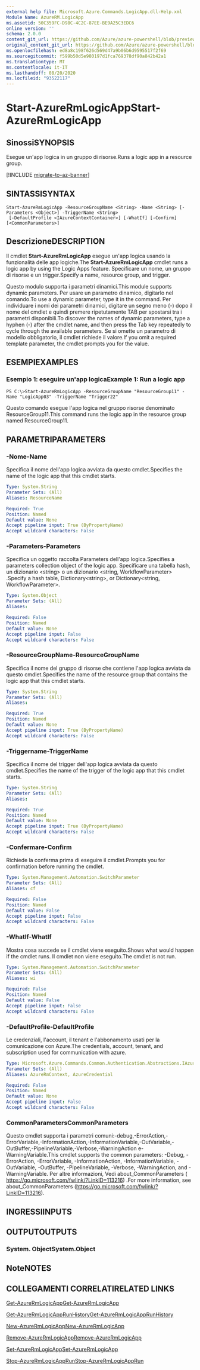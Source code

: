 ```yaml
---
external help file: Microsoft.Azure.Commands.LogicApp.dll-Help.xml
Module Name: AzureRM.LogicApp
ms.assetid: 50C359FC-D98C-4C2C-87EE-BE9A25C3EDC6
online version: ''
schema: 2.0.0
content_git_url: https://github.com/Azure/azure-powershell/blob/preview/src/ResourceManager/LogicApp/Commands.LogicApp/help/Start-AzureRmLogicApp.md
original_content_git_url: https://github.com/Azure/azure-powershell/blob/preview/src/ResourceManager/LogicApp/Commands.LogicApp/help/Start-AzureRmLogicApp.md
ms.openlocfilehash: ed8a8c198f626d569d47a9b06b6d9595517f2f69
ms.sourcegitcommit: f599b50d5e980197d1fca769378df90a842b42a1
ms.translationtype: MT
ms.contentlocale: it-IT
ms.lasthandoff: 08/20/2020
ms.locfileid: "93522117"
---
```

# <span data-ttu-id="41645-101">Start-AzureRmLogicApp</span><span class="sxs-lookup"><span data-stu-id="41645-101">Start-AzureRmLogicApp</span></span>

## <span data-ttu-id="41645-102">Sinossi</span><span class="sxs-lookup"><span data-stu-id="41645-102">SYNOPSIS</span></span>
<span data-ttu-id="41645-103">Esegue un'app logica in un gruppo di risorse.</span><span class="sxs-lookup"><span data-stu-id="41645-103">Runs a logic app in a resource group.</span></span>

[!INCLUDE [migrate-to-az-banner](../../includes/migrate-to-az-banner.md)]

## <span data-ttu-id="41645-104">SINTASSI</span><span class="sxs-lookup"><span data-stu-id="41645-104">SYNTAX</span></span>

```
Start-AzureRmLogicApp -ResourceGroupName <String> -Name <String> [-Parameters <Object>] -TriggerName <String>
 [-DefaultProfile <IAzureContextContainer>] [-WhatIf] [-Confirm] [<CommonParameters>]
```

## <span data-ttu-id="41645-105">Descrizione</span><span class="sxs-lookup"><span data-stu-id="41645-105">DESCRIPTION</span></span>
<span data-ttu-id="41645-106">Il cmdlet **Start-AzureRmLogicApp** esegue un'app logica usando la funzionalità delle app logiche.</span><span class="sxs-lookup"><span data-stu-id="41645-106">The **Start-AzureRmLogicApp** cmdlet runs a logic app by using the Logic Apps feature.</span></span>
<span data-ttu-id="41645-107">Specificare un nome, un gruppo di risorse e un trigger.</span><span class="sxs-lookup"><span data-stu-id="41645-107">Specify a name, resource group, and trigger.</span></span>

<span data-ttu-id="41645-108">Questo modulo supporta i parametri dinamici.</span><span class="sxs-lookup"><span data-stu-id="41645-108">This module supports dynamic parameters.</span></span>
<span data-ttu-id="41645-109">Per usare un parametro dinamico, digitarlo nel comando.</span><span class="sxs-lookup"><span data-stu-id="41645-109">To use a dynamic parameter, type it in the command.</span></span>
<span data-ttu-id="41645-110">Per individuare i nomi dei parametri dinamici, digitare un segno meno (-) dopo il nome del cmdlet e quindi premere ripetutamente TAB per spostarsi tra i parametri disponibili.</span><span class="sxs-lookup"><span data-stu-id="41645-110">To discover the names of dynamic parameters, type a hyphen (-) after the cmdlet name, and then press the Tab key repeatedly to cycle through the available parameters.</span></span>
<span data-ttu-id="41645-111">Se si omette un parametro di modello obbligatorio, il cmdlet richiede il valore.</span><span class="sxs-lookup"><span data-stu-id="41645-111">If you omit a required template parameter, the cmdlet prompts you for the value.</span></span>

## <span data-ttu-id="41645-112">ESEMPI</span><span class="sxs-lookup"><span data-stu-id="41645-112">EXAMPLES</span></span>

### <span data-ttu-id="41645-113">Esempio 1: eseguire un'app logica</span><span class="sxs-lookup"><span data-stu-id="41645-113">Example 1: Run a logic app</span></span>
```
PS C:\>Start-AzureRmLogicApp -ResourceGroupName "ResourceGroup11" -Name "LogicApp03" -TriggerName "Trigger22"
```

<span data-ttu-id="41645-114">Questo comando esegue l'app logica nel gruppo risorse denominato ResourceGroup11.</span><span class="sxs-lookup"><span data-stu-id="41645-114">This command runs the logic app in the resource group named ResourceGroup11.</span></span>

## <span data-ttu-id="41645-115">PARAMETRI</span><span class="sxs-lookup"><span data-stu-id="41645-115">PARAMETERS</span></span>

### <span data-ttu-id="41645-116">-Nome</span><span class="sxs-lookup"><span data-stu-id="41645-116">-Name</span></span>
<span data-ttu-id="41645-117">Specifica il nome dell'app logica avviata da questo cmdlet.</span><span class="sxs-lookup"><span data-stu-id="41645-117">Specifies the name of the logic app that this cmdlet starts.</span></span>

```yaml
Type: System.String
Parameter Sets: (All)
Aliases: ResourceName

Required: True
Position: Named
Default value: None
Accept pipeline input: True (ByPropertyName)
Accept wildcard characters: False
```

### <span data-ttu-id="41645-118">-Parameters</span><span class="sxs-lookup"><span data-stu-id="41645-118">-Parameters</span></span>
<span data-ttu-id="41645-119">Specifica un oggetto raccolta Parameters dell'app logica.</span><span class="sxs-lookup"><span data-stu-id="41645-119">Specifies a parameters collection object of the logic app.</span></span>
<span data-ttu-id="41645-120">Specificare una tabella hash, un dizionario \<string\> o un dizionario \<string, WorkflowParameter\> .</span><span class="sxs-lookup"><span data-stu-id="41645-120">Specify a hash table, Dictionary\<string\>, or Dictionary\<string, WorkflowParameter\>.</span></span>

```yaml
Type: System.Object
Parameter Sets: (All)
Aliases: 

Required: False
Position: Named
Default value: None
Accept pipeline input: False
Accept wildcard characters: False
```

### <span data-ttu-id="41645-121">-ResourceGroupName</span><span class="sxs-lookup"><span data-stu-id="41645-121">-ResourceGroupName</span></span>
<span data-ttu-id="41645-122">Specifica il nome del gruppo di risorse che contiene l'app logica avviata da questo cmdlet.</span><span class="sxs-lookup"><span data-stu-id="41645-122">Specifies the name of the resource group that contains the logic app that this cmdlet starts.</span></span>

```yaml
Type: System.String
Parameter Sets: (All)
Aliases: 

Required: True
Position: Named
Default value: None
Accept pipeline input: True (ByPropertyName)
Accept wildcard characters: False
```

### <span data-ttu-id="41645-123">-Triggername</span><span class="sxs-lookup"><span data-stu-id="41645-123">-TriggerName</span></span>
<span data-ttu-id="41645-124">Specifica il nome del trigger dell'app logica avviata da questo cmdlet.</span><span class="sxs-lookup"><span data-stu-id="41645-124">Specifies the name of the trigger of the logic app that this cmdlet starts.</span></span>

```yaml
Type: System.String
Parameter Sets: (All)
Aliases: 

Required: True
Position: Named
Default value: None
Accept pipeline input: True (ByPropertyName)
Accept wildcard characters: False
```

### <span data-ttu-id="41645-125">-Confermare</span><span class="sxs-lookup"><span data-stu-id="41645-125">-Confirm</span></span>
<span data-ttu-id="41645-126">Richiede la conferma prima di eseguire il cmdlet.</span><span class="sxs-lookup"><span data-stu-id="41645-126">Prompts you for confirmation before running the cmdlet.</span></span>

```yaml
Type: System.Management.Automation.SwitchParameter
Parameter Sets: (All)
Aliases: cf

Required: False
Position: Named
Default value: False
Accept pipeline input: False
Accept wildcard characters: False
```

### <span data-ttu-id="41645-127">-WhatIf</span><span class="sxs-lookup"><span data-stu-id="41645-127">-WhatIf</span></span>
<span data-ttu-id="41645-128">Mostra cosa succede se il cmdlet viene eseguito.</span><span class="sxs-lookup"><span data-stu-id="41645-128">Shows what would happen if the cmdlet runs.</span></span>
<span data-ttu-id="41645-129">Il cmdlet non viene eseguito.</span><span class="sxs-lookup"><span data-stu-id="41645-129">The cmdlet is not run.</span></span>

```yaml
Type: System.Management.Automation.SwitchParameter
Parameter Sets: (All)
Aliases: wi

Required: False
Position: Named
Default value: False
Accept pipeline input: False
Accept wildcard characters: False
```

### <span data-ttu-id="41645-130">-DefaultProfile</span><span class="sxs-lookup"><span data-stu-id="41645-130">-DefaultProfile</span></span>
<span data-ttu-id="41645-131">Le credenziali, l'account, il tenant e l'abbonamento usati per la comunicazione con Azure.</span><span class="sxs-lookup"><span data-stu-id="41645-131">The credentials, account, tenant, and subscription used for communication with azure.</span></span>

```yaml
Type: Microsoft.Azure.Commands.Common.Authentication.Abstractions.IAzureContextContainer
Parameter Sets: (All)
Aliases: AzureRmContext, AzureCredential

Required: False
Position: Named
Default value: None
Accept pipeline input: False
Accept wildcard characters: False
```

### <span data-ttu-id="41645-132">CommonParameters</span><span class="sxs-lookup"><span data-stu-id="41645-132">CommonParameters</span></span>
<span data-ttu-id="41645-133">Questo cmdlet supporta i parametri comuni:-debug,-ErrorAction,-ErrorVariable,-InformationAction,-InformationVariable,-OutVariable,-OutBuffer,-PipelineVariable,-Verbose,-WarningAction e-WarningVariable.</span><span class="sxs-lookup"><span data-stu-id="41645-133">This cmdlet supports the common parameters: -Debug, -ErrorAction, -ErrorVariable, -InformationAction, -InformationVariable, -OutVariable, -OutBuffer, -PipelineVariable, -Verbose, -WarningAction, and -WarningVariable.</span></span> <span data-ttu-id="41645-134">Per altre informazioni, Vedi about_CommonParameters ( https://go.microsoft.com/fwlink/?LinkID=113216) .</span><span class="sxs-lookup"><span data-stu-id="41645-134">For more information, see about_CommonParameters (https://go.microsoft.com/fwlink/?LinkID=113216).</span></span>

## <span data-ttu-id="41645-135">INGRESSI</span><span class="sxs-lookup"><span data-stu-id="41645-135">INPUTS</span></span>

## <span data-ttu-id="41645-136">OUTPUT</span><span class="sxs-lookup"><span data-stu-id="41645-136">OUTPUTS</span></span>

### <span data-ttu-id="41645-137">System. Object</span><span class="sxs-lookup"><span data-stu-id="41645-137">System.Object</span></span>

## <span data-ttu-id="41645-138">Note</span><span class="sxs-lookup"><span data-stu-id="41645-138">NOTES</span></span>

## <span data-ttu-id="41645-139">COLLEGAMENTI CORRELATI</span><span class="sxs-lookup"><span data-stu-id="41645-139">RELATED LINKS</span></span>

[<span data-ttu-id="41645-140">Get-AzureRmLogicApp</span><span class="sxs-lookup"><span data-stu-id="41645-140">Get-AzureRmLogicApp</span></span>](./Get-AzureRmLogicApp.md)

[<span data-ttu-id="41645-141">Get-AzureRmLogicAppRunHistory</span><span class="sxs-lookup"><span data-stu-id="41645-141">Get-AzureRmLogicAppRunHistory</span></span>](./Get-AzureRmLogicAppRunHistory.md)

[<span data-ttu-id="41645-142">New-AzureRmLogicApp</span><span class="sxs-lookup"><span data-stu-id="41645-142">New-AzureRmLogicApp</span></span>](./New-AzureRmLogicApp.md)

[<span data-ttu-id="41645-143">Remove-AzureRmLogicApp</span><span class="sxs-lookup"><span data-stu-id="41645-143">Remove-AzureRmLogicApp</span></span>](./Remove-AzureRmLogicApp.md)

[<span data-ttu-id="41645-144">Set-AzureRmLogicApp</span><span class="sxs-lookup"><span data-stu-id="41645-144">Set-AzureRmLogicApp</span></span>](./Set-AzureRmLogicApp.md)

[<span data-ttu-id="41645-145">Stop-AzureRmLogicAppRun</span><span class="sxs-lookup"><span data-stu-id="41645-145">Stop-AzureRmLogicAppRun</span></span>](./Stop-AzureRmLogicAppRun.md)


